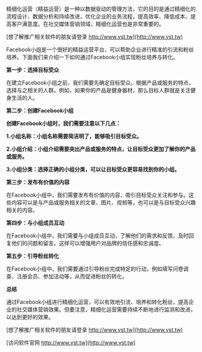 精细化运营（精益运营）是一种以数据驱动的管理方法，它的目的是通过精细化的流程设计、数据分析和持续改进，优化企业的业务流程，提高效率、降低成本、提高客户满意度。在社交媒体营销领域，精细化运营也是非常重要的。

[想了解推广相关软件的朋友请登录 http://www.vst.tw](http://www.vst.tw)

Facebook小组是一个很好的精益运营平台，可以帮助企业进行精准的引流和粉丝培养。下面我们来介绍一下如何通过Facebook小组实现粉丝培养与转化。

**第一步：选择目标受众**

在建立Facebook小组之前，我们需要先确定目标受众。根据产品或服务的特点，选择与之相关的人群。例如，如果你的产品是健身器材，那么目标人群就是关注健身生活的人。

**第二步：创建Facebook小组**

**创建Facebook小组时，我们需要注意以下几点：**

**1.小组名称：小组名称需要简洁明了，能够吸引目标受众。**

**2.小组介绍：小组介绍需要突出产品或服务的特点，让目标受众更加了解你的产品或服务。**

**3.小组分类：选择正确的小组分类，可以让目标受众更容易找到你的小组。**

**第三步：发布有价值的内容**

在Facebook小组中，我们需要发布有价值的内容，吸引目标受众关注和参与。这些内容可以是与产品或服务相关的文章、图片、视频等，也可以是与目标受众兴趣相关的内容。

**第四步：与小组成员互动**

在Facebook小组中，我们需要与小组成员互动，了解他们的需求和反馈，及时回复他们的问题和留言。这样可以增强用户对品牌的信任感和忠诚度。

**第五步：引导粉丝转化**

在Facebook小组中，我们需要通过引导粉丝完成特定的行动，例如填写问卷调查、注册会员、参加活动等，从而促进粉丝的转化。

**总结**

通过Facebook小组进行精细化运营，可以有效地引流、培养和转化粉丝，提高企业的社交媒体营销效果。但要注意，精细化运营需要持续不断地进行监测和改进，以达到更好的效果。

[想了解推广相关软件的朋友请登录 http://www.vst.tw](http://www.vst.tw)


[访问软件官网 http://www.vst.tw](http://www.vst.tw)
